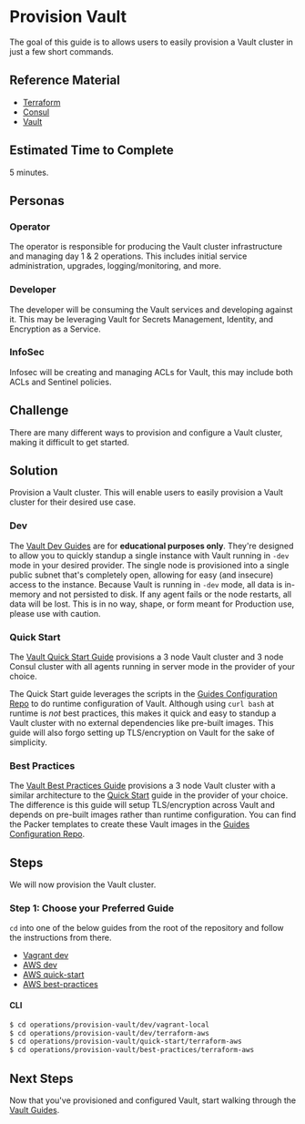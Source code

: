 # Provision Vault

The goal of this guide is to allows users to easily provision a Vault cluster in just a few short commands.

## Reference Material

- [Terraform](https://www.terraform.io/)
- [Consul](https://www.consul.io/)
- [Vault](https://www.vaultproject.io/)

## Estimated Time to Complete

5 minutes.

## Personas

### Operator

The operator is responsible for producing the Vault cluster infrastructure and managing day 1 & 2 operations. This includes initial service administration, upgrades, logging/monitoring, and more.

### Developer

The developer will be consuming the Vault services and developing against it. This may be leveraging Vault for Secrets Management, Identity, and Encryption as a Service.

### InfoSec

Infosec will be creating and managing ACLs for Vault, this may include both ACLs and Sentinel policies.

## Challenge

There are many different ways to provision and configure a Vault cluster, making it difficult to get started.

## Solution

Provision a Vault cluster. This will enable users to easily provision a Vault cluster for their desired use case.

### Dev

The [Vault Dev Guides](./dev) are for **educational purposes only**. They're designed to allow you to quickly standup a single instance with Vault running in `-dev` mode in your desired provider. The single node is provisioned into a single public subnet that's completely open, allowing for easy (and insecure) access to the instance. Because Vault is running in `-dev` mode, all data is in-memory and not persisted to disk. If any agent fails or the node restarts, all data will be lost. This is in no way, shape, or form meant for Production use, please use with caution.

### Quick Start

The [Vault Quick Start Guide](./quick-start) provisions a 3 node Vault cluster and 3 node Consul cluster with all agents running in server mode in the provider of your choice.

The Quick Start guide leverages the scripts in the [Guides Configuration Repo](https://github.com/hashicorp/guides-configuration) to do runtime configuration of Vault. Although using `curl bash` at runtime is _not_ best practices, this makes it quick and easy to standup a Vault cluster with no external dependencies like pre-built images. This guide will also forgo setting up TLS/encryption on Vault for the sake of simplicity.

### Best Practices

The [Vault Best Practices Guide](./best-practices) provisions a 3 node Vault cluster with a similar architecture to the [Quick Start](#quick-start) guide in the provider of your choice. The difference is this guide will setup TLS/encryption across Vault and depends on pre-built images rather than runtime configuration. You can find the Packer templates to create these Vault images in the [Guides Configuration Repo](https://github.com/hashicorp/guides-configuration/tree/master/vault).

## Steps

We will now provision the Vault cluster.

### Step 1: Choose your Preferred Guide

`cd` into one of the below guides from the root of the repository and follow the instructions from there.

- [Vagrant dev](./dev/vagrant-local)
- [AWS dev](./dev/terraform-aws)
- [AWS quick-start](./quick-start/terraform-aws)
- [AWS best-practices](./best-practices/terraform-aws)

#### CLI

```sh
$ cd operations/provision-vault/dev/vagrant-local
$ cd operations/provision-vault/dev/terraform-aws
$ cd operations/provision-vault/quick-start/terraform-aws
$ cd operations/provision-vault/best-practices/terraform-aws
```

## Next Steps

Now that you've provisioned and configured Vault, start walking through the [Vault Guides](https://www.vaultproject.io/guides/index.html).

